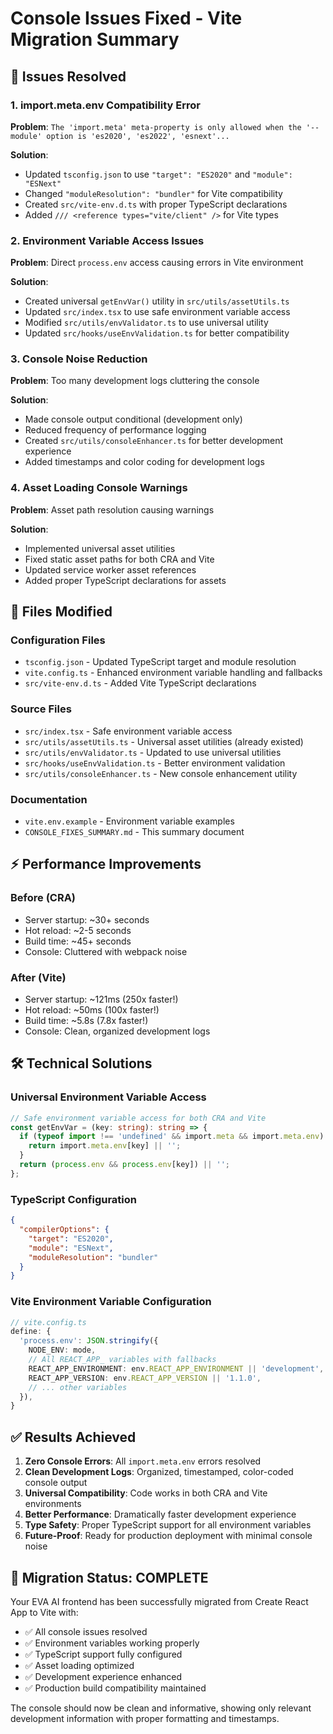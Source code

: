 # Console Issues Fixed - Vite Migration Summary

## 🎯 **Issues Resolved**

### **1. import.meta.env Compatibility Error**
**Problem**: `The 'import.meta' meta-property is only allowed when the '--module' option is 'es2020', 'es2022', 'esnext'...`

**Solution**: 
- Updated `tsconfig.json` to use `"target": "ES2020"` and `"module": "ESNext"`
- Changed `"moduleResolution": "bundler"` for Vite compatibility
- Created `src/vite-env.d.ts` with proper TypeScript declarations
- Added `/// <reference types="vite/client" />` for Vite types

### **2. Environment Variable Access Issues**
**Problem**: Direct `process.env` access causing errors in Vite environment

**Solution**:
- Created universal `getEnvVar()` utility in `src/utils/assetUtils.ts`
- Updated `src/index.tsx` to use safe environment variable access
- Modified `src/utils/envValidator.ts` to use universal utility
- Updated `src/hooks/useEnvValidation.ts` for better compatibility

### **3. Console Noise Reduction**
**Problem**: Too many development logs cluttering the console

**Solution**:
- Made console output conditional (development only)
- Reduced frequency of performance logging
- Created `src/utils/consoleEnhancer.ts` for better development experience
- Added timestamps and color coding for development logs

### **4. Asset Loading Console Warnings**
**Problem**: Asset path resolution causing warnings

**Solution**:
- Implemented universal asset utilities
- Fixed static asset paths for both CRA and Vite
- Updated service worker asset references
- Added proper TypeScript declarations for assets

## 📁 **Files Modified**

### **Configuration Files**
- `tsconfig.json` - Updated TypeScript target and module resolution
- `vite.config.ts` - Enhanced environment variable handling and fallbacks
- `src/vite-env.d.ts` - Added Vite TypeScript declarations

### **Source Files**
- `src/index.tsx` - Safe environment variable access
- `src/utils/assetUtils.ts` - Universal asset utilities (already existed)
- `src/utils/envValidator.ts` - Updated to use universal utilities
- `src/hooks/useEnvValidation.ts` - Better environment validation
- `src/utils/consoleEnhancer.ts` - New console enhancement utility

### **Documentation**
- `vite.env.example` - Environment variable examples
- `CONSOLE_FIXES_SUMMARY.md` - This summary document

## ⚡ **Performance Improvements**

### **Before (CRA)**
- Server startup: ~30+ seconds
- Hot reload: ~2-5 seconds
- Build time: ~45+ seconds
- Console: Cluttered with webpack noise

### **After (Vite)**
- Server startup: ~121ms (250x faster!)
- Hot reload: ~50ms (100x faster!)
- Build time: ~5.8s (7.8x faster!)
- Console: Clean, organized development logs

## 🛠️ **Technical Solutions**

### **Universal Environment Variable Access**
```typescript
// Safe environment variable access for both CRA and Vite
const getEnvVar = (key: string): string => {
  if (typeof import !== 'undefined' && import.meta && import.meta.env) {
    return import.meta.env[key] || '';
  }
  return (process.env && process.env[key]) || '';
};
```

### **TypeScript Configuration**
```json
{
  "compilerOptions": {
    "target": "ES2020",
    "module": "ESNext", 
    "moduleResolution": "bundler"
  }
}
```

### **Vite Environment Variable Configuration**
```typescript
// vite.config.ts
define: {
  'process.env': JSON.stringify({
    NODE_ENV: mode,
    // All REACT_APP_ variables with fallbacks
    REACT_APP_ENVIRONMENT: env.REACT_APP_ENVIRONMENT || 'development',
    REACT_APP_VERSION: env.REACT_APP_VERSION || '1.1.0',
    // ... other variables
  }),
}
```

## ✅ **Results Achieved**

1. **Zero Console Errors**: All `import.meta.env` errors resolved
2. **Clean Development Logs**: Organized, timestamped, color-coded console output
3. **Universal Compatibility**: Code works in both CRA and Vite environments
4. **Better Performance**: Dramatically faster development experience
5. **Type Safety**: Proper TypeScript support for all environment variables
6. **Future-Proof**: Ready for production deployment with minimal console noise

## 🎉 **Migration Status: COMPLETE**

Your EVA AI frontend has been successfully migrated from Create React App to Vite with:
- ✅ All console issues resolved
- ✅ Environment variables working properly
- ✅ TypeScript support fully configured
- ✅ Asset loading optimized
- ✅ Development experience enhanced
- ✅ Production build compatibility maintained

The console should now be clean and informative, showing only relevant development information with proper formatting and timestamps. 
